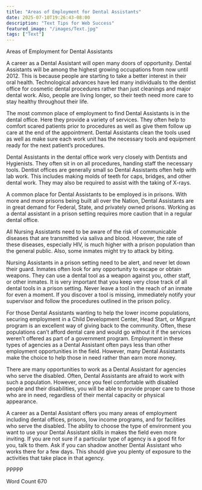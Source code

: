 ```yaml
---
title: "Areas of Employment for Dental Assistants"
date: 2025-07-10T19:26:43-08:00
description: "Text Tips for Web Success"
featured_image: "/images/Text.jpg"
tags: ["Text"]
---
```


Areas of Employment for Dental Assistants

A career as a Dental Assistant will open many doors of opportunity. Dental Assistants will be among the highest growing occupations from now until 2012. This is because people are starting to take a better interest in their oral health. Technological advances have led many individuals to the dentist office for cosmetic dental procedures rather than just cleanings and major dental work. Also, people are living longer, so their teeth need more care to stay healthy throughout their life.

The most common place of employment to find Dental Assistants is in the dental office. Here they provide a variety of services. They often help to comfort scared patients prior to procedures as well as give them follow up care at the end of the appointment. Dental Assistants clean the tools used as well as make sure each work unit has the necessary tools and equipment ready for the next patient’s procedures. 

Dental Assistants in the dental office work very closely with Dentists and Hygienists. They often sit in on all procedures, handing staff the necessary tools. Dentist offices are generally small so Dental Assistants often help with lab work. This includes making molds of teeth for caps, bridges, and other dental work. They may also be required to assist with the taking of X-rays.

A common place for Dental Assistants to be employed is in prisons. With more and more prisons being built all over the Nation, Dental Assistants are in great demand for Federal, State, and privately owned prisons. Working as a dental assistant in a prison setting requires more caution that in a regular dental office.

All Nursing Assistants need to be aware of the risk of communicable diseases that are transmitted via saliva and blood. However, the rate of these diseases, especially HIV, is much higher with a prison population than the general public. Also, some inmates might try to attack by biting.

Nursing Assistants in a prison setting need to be alert, and never let down their guard. Inmates often look for any opportunity to escape or obtain weapons. They can use a dental tool as a weapon against you, other staff, or other inmates. It is very important that you keep very close track of all dental tools in a prison setting. Never leave a tool in the reach of an inmate for even a moment. If you discover a tool is missing, immediately notify your supervisor and follow the procedures outlined in the prison policy. 

For those Dental Assistants wanting to help the lower income populations, securing employment in a Child Development Center, Head Start, or Migrant program is an excellent way of giving back to the community. Often, these populations can’t afford dental care and would go without it if the services weren’t offered as part of a government program. Employment in these types of agencies as a Dental Assistant often pays less than other employment opportunities in the field. However, many Dental Assistants make the choice to help those in need rather than earn more money.

There are many opportunities to work as a Dental Assistant for agencies who serve the disabled. Often, Dental Assistants are afraid to work with such a population. However, once you feel comfortable with disabled people and their disabilities, you will be able to provide proper care to those who are in need, regardless of their mental capacity or physical appearance. 

A career as a Dental Assistant offers you many areas of employment including dental offices, prisons, low income programs, and for facilities who serve the disabled. The ability to choose the type of environment you want to use your Dental Assistant skills in makes the field even more inviting. If you are not sure if a particular type of agency is a good fit for you, talk to them. Ask if you can shadow another Dental Assistant who works there for a few days. This should give you plenty of exposure to the activities that take place in that agency. 

PPPPP

Word Count 670

